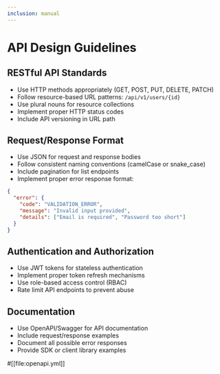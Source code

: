 ```yaml
---
inclusion: manual
---
```


# API Design Guidelines

## RESTful API Standards
- Use HTTP methods appropriately (GET, POST, PUT, DELETE, PATCH)
- Follow resource-based URL patterns: `/api/v1/users/{id}`
- Use plural nouns for resource collections
- Implement proper HTTP status codes
- Include API versioning in URL path

## Request/Response Format
- Use JSON for request and response bodies
- Follow consistent naming conventions (camelCase or snake_case)
- Include pagination for list endpoints
- Implement proper error response format:
```json
{
  "error": {
    "code": "VALIDATION_ERROR",
    "message": "Invalid input provided",
    "details": ["Email is required", "Password too short"]
  }
}
```

## Authentication and Authorization
- Use JWT tokens for stateless authentication
- Implement proper token refresh mechanisms
- Use role-based access control (RBAC)
- Rate limit API endpoints to prevent abuse

## Documentation
- Use OpenAPI/Swagger for API documentation
- Include request/response examples
- Document all possible error responses
- Provide SDK or client library examples

#[[file:openapi.yml]]